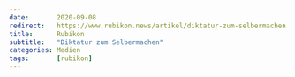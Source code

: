 ```yaml
---
date:       2020-09-08
redirect:   https://www.rubikon.news/artikel/diktatur-zum-selbermachen
title:      Rubikon
subtitle:   "Diktatur zum Selbermachen"
categories: Medien
tags:       [rubikon]
---
```

